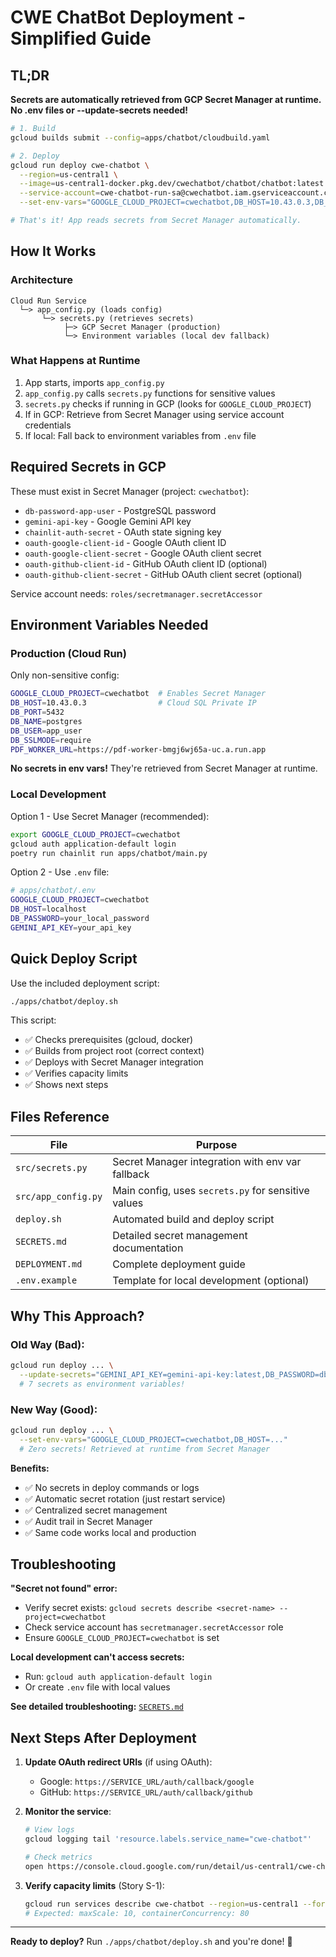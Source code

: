 # CWE ChatBot Deployment - Simplified Guide

## TL;DR

**Secrets are automatically retrieved from GCP Secret Manager at runtime. No .env files or --update-secrets needed!**

```bash
# 1. Build
gcloud builds submit --config=apps/chatbot/cloudbuild.yaml

# 2. Deploy
gcloud run deploy cwe-chatbot \
  --region=us-central1 \
  --image=us-central1-docker.pkg.dev/cwechatbot/chatbot/chatbot:latest \
  --service-account=cwe-chatbot-run-sa@cwechatbot.iam.gserviceaccount.com \
  --set-env-vars="GOOGLE_CLOUD_PROJECT=cwechatbot,DB_HOST=10.43.0.3,DB_PORT=5432,DB_NAME=postgres,DB_USER=app_user"

# That's it! App reads secrets from Secret Manager automatically.
```

## How It Works

### Architecture
```
Cloud Run Service
  └─> app_config.py (loads config)
       └─> secrets.py (retrieves secrets)
            ├─> GCP Secret Manager (production)
            └─> Environment variables (local dev fallback)
```

### What Happens at Runtime
1. App starts, imports `app_config.py`
2. `app_config.py` calls `secrets.py` functions for sensitive values
3. `secrets.py` checks if running in GCP (looks for `GOOGLE_CLOUD_PROJECT`)
4. If in GCP: Retrieve from Secret Manager using service account credentials
5. If local: Fall back to environment variables from `.env` file

## Required Secrets in GCP

These must exist in Secret Manager (project: `cwechatbot`):

- `db-password-app-user` - PostgreSQL password
- `gemini-api-key` - Google Gemini API key
- `chainlit-auth-secret` - OAuth state signing key
- `oauth-google-client-id` - Google OAuth client ID
- `oauth-google-client-secret` - Google OAuth client secret
- `oauth-github-client-id` - GitHub OAuth client ID (optional)
- `oauth-github-client-secret` - GitHub OAuth client secret (optional)

Service account needs: `roles/secretmanager.secretAccessor`

## Environment Variables Needed

### Production (Cloud Run)
Only non-sensitive config:
```bash
GOOGLE_CLOUD_PROJECT=cwechatbot  # Enables Secret Manager
DB_HOST=10.43.0.3                # Cloud SQL Private IP
DB_PORT=5432
DB_NAME=postgres
DB_USER=app_user
DB_SSLMODE=require
PDF_WORKER_URL=https://pdf-worker-bmgj6wj65a-uc.a.run.app
```

**No secrets in env vars!** They're retrieved from Secret Manager at runtime.

### Local Development
Option 1 - Use Secret Manager (recommended):
```bash
export GOOGLE_CLOUD_PROJECT=cwechatbot
gcloud auth application-default login
poetry run chainlit run apps/chatbot/main.py
```

Option 2 - Use `.env` file:
```bash
# apps/chatbot/.env
GOOGLE_CLOUD_PROJECT=cwechatbot
DB_HOST=localhost
DB_PASSWORD=your_local_password
GEMINI_API_KEY=your_api_key
```

## Quick Deploy Script

Use the included deployment script:

```bash
./apps/chatbot/deploy.sh
```

This script:
- ✅ Checks prerequisites (gcloud, docker)
- ✅ Builds from project root (correct context)
- ✅ Deploys with Secret Manager integration
- ✅ Verifies capacity limits
- ✅ Shows next steps

## Files Reference

| File | Purpose |
|------|---------|
| `src/secrets.py` | Secret Manager integration with env var fallback |
| `src/app_config.py` | Main config, uses `secrets.py` for sensitive values |
| `deploy.sh` | Automated build and deploy script |
| `SECRETS.md` | Detailed secret management documentation |
| `DEPLOYMENT.md` | Complete deployment guide |
| `.env.example` | Template for local development (optional) |

## Why This Approach?

### Old Way (Bad):
```bash
gcloud run deploy ... \
  --update-secrets="GEMINI_API_KEY=gemini-api-key:latest,DB_PASSWORD=db-password-app-user:latest,..."
  # 7 secrets as environment variables!
```

### New Way (Good):
```bash
gcloud run deploy ... \
  --set-env-vars="GOOGLE_CLOUD_PROJECT=cwechatbot,DB_HOST=..."
  # Zero secrets! Retrieved at runtime from Secret Manager
```

**Benefits:**
- ✅ No secrets in deploy commands or logs
- ✅ Automatic secret rotation (just restart service)
- ✅ Centralized secret management
- ✅ Audit trail in Secret Manager
- ✅ Same code works local and production

## Troubleshooting

**"Secret not found" error:**
- Verify secret exists: `gcloud secrets describe <secret-name> --project=cwechatbot`
- Check service account has `secretmanager.secretAccessor` role
- Ensure `GOOGLE_CLOUD_PROJECT=cwechatbot` is set

**Local development can't access secrets:**
- Run: `gcloud auth application-default login`
- Or create `.env` file with local values

**See detailed troubleshooting:** [`SECRETS.md`](SECRETS.md)

## Next Steps After Deployment

1. **Update OAuth redirect URIs** (if using OAuth):
   - Google: `https://SERVICE_URL/auth/callback/google`
   - GitHub: `https://SERVICE_URL/auth/callback/github`

2. **Monitor the service**:
   ```bash
   # View logs
   gcloud logging tail 'resource.labels.service_name="cwe-chatbot"'

   # Check metrics
   open https://console.cloud.google.com/run/detail/us-central1/cwe-chatbot/metrics?project=cwechatbot
   ```

3. **Verify capacity limits** (Story S-1):
   ```bash
   gcloud run services describe cwe-chatbot --region=us-central1 --format=yaml | grep -E "(containerConcurrency|maxScale)"
   # Expected: maxScale: 10, containerConcurrency: 80
   ```

---

**Ready to deploy?** Run `./apps/chatbot/deploy.sh` and you're done! 🚀
